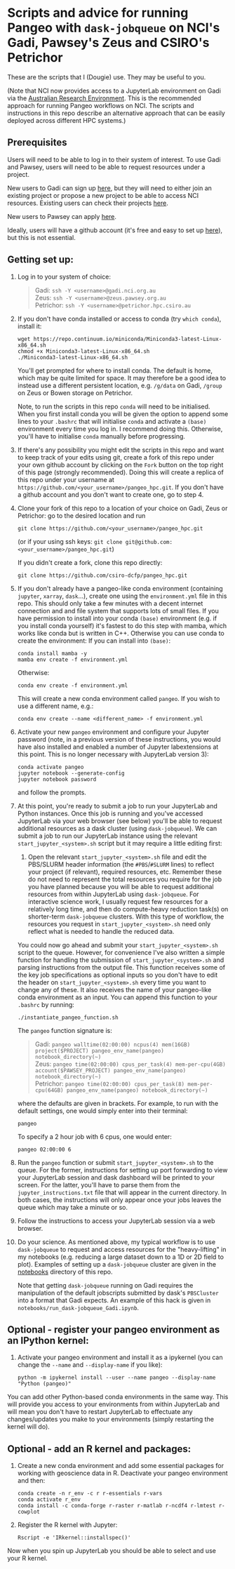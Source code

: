 # Scripts and advice for running Pangeo with `dask-jobqueue` on NCI's Gadi, Pawsey's Zeus and CSIRO's Petrichor
These are the scripts that I (Dougie) use. They may be useful to you.

(Note that NCI now provides access to a JupyterLab environment on Gadi via the [Australian Research Environment](https://are.nci.org.au/). This is the recommended approach for running Pangeo workflows on NCI. The scripts and instructions in this repo describe an alternative approach that can be easily deployed across different HPC systems.)

## Prerequisites
Users will need to be able to log in to their system of interest. To use Gadi and Pawsey, users will need to be able to request resources under a project. 

New users to Gadi can sign up [here](https://my.nci.org.au/mancini/signup/0), but they will need to either join an existing project or propose a new project to be able to access NCI resources. Existing users can check their projects [here](https://my.nci.org.au/mancini/).

New users to Pawsey can apply [here](https://pawsey.org.au/supercomputing/).

Ideally, users will have a github account (it's free and easy to set up [here](https://github.com/join)), but this is not essential.

## Getting set up:
1. Log in to your system of choice:
	> Gadi: `ssh -Y <username>@gadi.nci.org.au`\
	> Zeus: `ssh -Y <username>@zeus.pawsey.org.au`\
	> Petrichor: `ssh -Y <username>@petrichor.hpc.csiro.au`

2. If you don't have conda installed or access to conda (try `which conda`), install it:  
	```
	wget https://repo.continuum.io/miniconda/Miniconda3-latest-Linux-x86_64.sh
	chmod +x Miniconda3-latest-Linux-x86_64.sh
	./Miniconda3-latest-Linux-x86_64.sh
	```  
	You'll get prompted for where to install conda. The default is home, which may be quite limited for space. It may therefore be a good idea to instead use a different persistent location, e.g. `/g/data` on Gadi, `/group` on Zeus or Bowen storage on Petrichor.
	
	Note, to run the scripts in this repo `conda` will need to be initialised. When you first install conda you will be given the option to append some lines to your `.bashrc` that will initialise `conda` and activate a `(base)` environment every time you log in. I recommend doing this. Otherwise, you'll have to initialise `conda` manually before progressing.
	
3. If there's any possibility you might edit the scripts in this repo and want to keep track of your edits using git, create a fork of this repo under your own github account by clicking on the `Fork` button on the top right of this page (strongly recommended). Doing this will create a replica of this repo under your username at `https://github.com/<your_username>/pangeo_hpc.git`. If you don't have a github account and you don't want to create one, go to step 4.
	
4. Clone your fork of this repo to a location of your choice on Gadi, Zeus or Petrichor: go to the desired location and run 
	```
	git clone https://github.com/<your_username>/pangeo_hpc.git
	``` 
	(or if your using ssh keys: `git clone git@github.com:<your_username>/pangeo_hpc.git`)
	
	If you didn't create a fork, clone this repo directly: 
	```
	git clone https://github.com/csiro-dcfp/pangeo_hpc.git
	```

5. If you don't already have a pangeo-like conda environment (containing `jupyter`, `xarray`, `dask`...), create one using the `environment.yml` file in this repo. This should only take a few minutes with a decent internet connection and and file system that supports lots of small files. If you have permission to install into your conda `(base)` environment (e.g. if you install conda yourself) it's fastest to do this step with mamba, which works like conda but is written in C++. Otherwise you can use conda to create the environment:
	If you can install into `(base)`:
	```
	conda install mamba -y
	mamba env create -f environment.yml
	```
	Otherwise:
	```
	conda env create -f environment.yml
	```
	This will create a new conda environment called `pangeo`. If you wish to use a different name, e.g.: 
	```
	conda env create --name <different_name> -f environment.yml
	```

6. Activate your new `pangeo` environment and configure your Jupyter password (note, in a previous version of these instructions, you would have also installed and enabled a number of Jupyter labextensions at this point. This is no longer necessary with JupyterLab version 3): 
	```
	conda activate pangeo
	jupyter notebook --generate-config
	jupyter notebook password
	```
	and follow the prompts.
	
8. At this point, you're ready to submit a job to run your JupyterLab and Python instances. Once this job is running and you've accessed JupyterLab via your web browser (see below) you'll be able to request additional resources as a dask cluster (using `dask-jobqueue`). We can submit a job to run our JupyterLab instance using the relevant `start_jupyter_<system>.sh` script but it may require a little editing first:

	1. Open the relevant `start_jupyter_<system>.sh` file and edit the PBS/SLURM header information (the `#PBS`/`#SLURM` lines) to reflect your project (if relevant), required resources, etc. Remember these do not need to represent the total resources you require for the job you have planned because you will be able to request additional resources from within JupyterLab using `dask-jobqueue`. For interactive science work, I usually request few resources for a relatively long time, and then do compute-heavy reduction task(s) on shorter-term `dask-jobqueue` clusters. With this type of workflow, the resources you request in `start_jupyter_<system>.sh` need only reflect what is needed to handle the reduced data.

	You could now go ahead and submit your `start_jupyter_<system>.sh` script to the queue. However, for convenience I've also written a simple function for handling the submission of `start_jupyter_<system>.sh` and parsing instructions from the output file. This function receives some of the key job specifications as optional inputs so you don't have to edit the header on `start_jupyter_<system>.sh` every time you want to change any of these. It also receives the name of your pangeo-like conda environment as an input. You can append this function to your `.bashrc` by running: 
	```
	./instantiate_pangeo_function.sh
	```
	The `pangeo` function signature is:
	> Gadi: `pangeo walltime(02:00:00) ncpus(4) mem(16GB) project($PROJECT) pangeo_env_name(pangeo) notebook_directory(~)`\
	> Zeus: `pangeo time(02:00:00) cpus_per_task(4) mem-per-cpu(4GB) account($PAWSEY_PROJECT) pangeo_env_name(pangeo) notebook_directory(~)`\
	> Petrichor: `pangeo time(02:00:00) cpus_per_task(8) mem-per-cpu(64GB) pangeo_env_name(pangeo) notebook_directory(~)`
	
	where the defaults are given in brackets. For example, to run with the default settings, one would simply enter into their terminal:
	```
	pangeo
	```
	To specify a 2 hour job with 6 cpus, one would enter:
	```
	pangeo 02:00:00 6
	```

9. Run the `pangeo` function or submit `start_jupyter_<system>.sh` to the queue. For the former, instructions for setting up port forwarding to view your JupyterLab session and dask dashboard will be printed to your screen. For the latter, you'll have to parse them from the `jupyter_instructions.txt` file that will appear in the current directory. In both cases, the instructions will only appear once your jobs leaves the queue which may take a minute or so.

10. Follow the instructions to access your JupyterLab session via a web browser.

11. Do your science. As mentioned above, my typical workflow is to use `dask-jobqueue` to request and access resources for the "heavy-lifting" in my notebooks (e.g. reducing a large dataset down to a 1D or 2D field to plot). Examples of setting up a `dask-jobqueue` cluster are given in the [notebooks](https://github.com/csiro-dcfp/pangeo_hpc/tree/master/notebooks) directory of this repo. 

	Note that getting `dask-jobqueue` running on Gadi requires the manipulation of the default jobscripts submitted by dask's `PBSCluster` into a format that Gadi expects. An example of this hack is given in `notebooks/run_dask-jobqueue_Gadi.ipynb`. 


## Optional - register your pangeo environment as an IPython kernel:
1. Activate your pangeo environment and install it as a ipykernel (you can change the `--name` and `--display-name` if you like):
	```
	python -m ipykernel install --user --name pangeo --display-name "Python (pangeo)"
	```
  You can add other Python-based conda environments in the same way. This will provide you access to your environments from within JupyterLab and will mean you don't have to restart JupyterLab to effectuate any changes/updates you make to your environments (simply restarting the kernel will do).


## Optional - add an R kernel and packages:
1. Create a new conda environment and add some essential packages for working with geoscience data in R. Deactivate your pangeo environment and then:
	```
	conda create -n r_env -c r r-essentials r-vars
	conda activate r_env
	conda install -c conda-forge r-raster r-matlab r-ncdf4 r-lmtest r-cowplot
	```

2. Register the R kernel with Jupyter:
	```
	Rscript -e 'IRkernel::installspec()'
	```

Now when you spin up JupyterLab you should be able to select and use your R kernel. 
